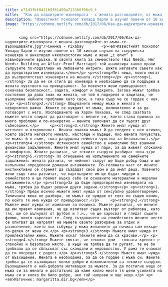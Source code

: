 ```yaml
---
title: e71d3fbf0411b9f61499a713368f96c9_t
mitle:  "Как да надхитрите изневярата - с жената разговаряйте, от мъжа се възхищавайте"
description: "Известният психолог Уилард Харли е изучил повече от 10 хиляди случаи на съпружеска изневяра и анкетирал няколкостотин мъже и жени „с опит“ в извънбрачните връзки. В своята книга за семейството (His Needs, Her Needs: Building an Affair-Proof Marriage) той анализира какво прави съпрузите по-податливи на любовните интриги. Вижте неговите съвети как да предотвратим изневярата. Пет …"
image: "https://cdnone.netlify.com/db/2017/06/Как-да-надхитрите-изневярата-с-жената-разговаряйте-от-мъжа-се-възхищавайте.jpg"
---
```


          <img src="https://cdnone.netlify.com/db/2017/06/Как-да-надхитрите-изневярата-с-жената-разговаряйте-от-мъжа-се-възхищавайте.jpg"/>Снимка - Pixabay        <p><em>Известният психолог Уилард Харли е изучил повече от 10 хиляди случаи на съпружеска изневяра и анкетирал няколкостотин мъже и жени „с опит“ в извънбрачните връзки. В своята книга за семейството (His Needs, Her Needs: Building an Affair-Proof Marriage) той анализира какво прави съпрузите по-податливи на любовните интриги. Вижте неговите съвети как да предотвратим изневярата.</em></p> <p><strong>Пет неща, които могат да възпрепятстват изневярата на жената.</strong></p> <p><strong>1.</strong> За да не се стига до изневяра е необходимо да се поддържа в жената чувството на привързаност. За повечето жени привързаност означава безопасност, защита, комфорт и подкрепа. Затова мъжът трябва постоянно да дава знак на жената, че той я подкрепя и защитава, че възприема нейните проблеми като свои, а така също че се гордее с нея.</p> <p><strong>2.</strong> Общуването между мъжа и жената е невероятно важно. Жените се нуждаят от мъжа, включително и за да поговорят с него. Изследването на Харли показва, че след сватбата мъжете често спират да разговарят с жените си, което става причина за много проблеми и по-конкретно — жените започват да си търсят друг събеседник.</p>     <p><strong>3.</strong> Жените имат нужда от честност и откровеност. Жената очаква мъжът й да споделя с нея всичко, което засяга неговото минало, настояще и бъдеще. Ако жената почувства, че мъжът й я лъже, това разрушава нейното чувство за безопасност.</p> <p><strong>4.</strong> Истинското семейство е немислимо без взаимни финансови задължения. Жените имат нужда от пари, за да живеят спокойно и комфортно. Жените разчитат, че техните съпрузи разбират това.</p> <p><strong>5.</strong> По отношение на изпълнението на семейните задължения: жената разчита, че нейният съпруг ще бъде добър баща и ще изпълнява определени домашни ангажименти. По-голямата част от жените инстинктивно се стремят да създадат свой дом и да имат деца. Повечето жени също така разчитат, че партньорите им ще бъдат лидери в семейството и ще поемат върху себе си основните материални и морални ангажименти.</p> <p><strong>За да бъде предотвратена изневярата на мъжа, трябва да бъдат решени други задачи.</strong></p> <p><strong>1.</strong> Преди всичко мъжете имат нужда от сексуално удовлетворение. Типичната жена не разбира, че мъжът се нуждае от секс по същия начин, по който тя има нужда от привързаност.</p>     <p><strong>2.</strong> Мъжете имат нужда от компания за почивка. Мъжете разчитат, че жените ще им правят компания, че ще изпитват същия възторг от риболова, като тях, ще се вълнуват от футбол и т.н., че ще харесват и гледат същите филми, които харесват те. След създаването на семейството жените често се опитват да натрапят на мъжете своето разбиране за отдих и развлечение, което пък събужда у мъжа желанието да почива сам някъде по-далеч от жена си.</p> <p><strong>3.</strong> Мъжете имат нужда от привлекателни жени. Мъжете искат техните жени да са красиви.</p> <p><strong>4.</strong> Мъжете смятат, че техният дом — тяхната крепост е спокойно и безопасно място. В къщи не трябва да ги ругаят, те не би трябвало да се сблъскват със скандали и недоволство. У дома те очакват да ги посрещат с радост.</p> <p><strong>5.</strong> Мъжете имат нужда от възхищение. Жената е необходима, за да се гордее с мъжа си. Жените трябва да се възхищават колко добри и изключителни са техните съпрузи. Възхищението е най-добрата мотивация за мъжете. За да постигне нещо от мъжа си за жената е достатъчно да каже колко много тя цени усилията на мъжа си и колко би било добре, ако той направи и още нещо.</p> <p><em>Източник: margaritta.dir.bg</em></p>        